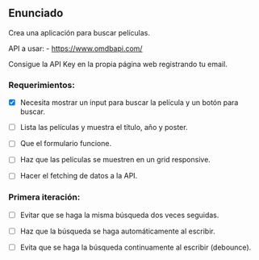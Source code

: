 ## Enunciado

Crea una aplicación para buscar películas.

API a usar: - https://www.omdbapi.com/

Consigue la API Key en la propia página web registrando tu email.

### Requerimientos:

- [x] Necesita mostrar un input para buscar la película y un botón para buscar.

- [ ] Lista las películas y muestra el título, año y poster.

- [ ] Que el formulario funcione.

- [ ] Haz que las películas se muestren en un grid responsive.

- [ ] Hacer el fetching de datos a la API.

### Primera iteración:

- [ ] Evitar que se haga la misma búsqueda dos veces seguidas.

- [ ] Haz que la búsqueda se haga automáticamente al escribir.

- [ ] Evita que se haga la búsqueda continuamente al escribir (debounce).
